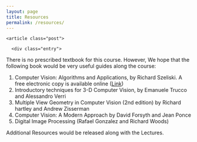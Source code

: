 ```yaml
---
layout: page
title: Resources
permalink: /resources/
---
```



<div class="posts">

    <article class="post">

      <div class="entry">

<p>There is no prescribed textbook for this course. However, We hope that the following book would be very useful guides along the course:
</p>
<ol>
<li>Computer Vision: Algorithms and Applications, by Richard Szeliski. A free electronic copy is available online (<a href="http://szeliski.org/Book/" target="_blank">Link</a>)</li>
<li>Introductory techniques for 3-D Computer Vision, by Emanuele Trucco and Alessandro Verri </li>
<li>Multiple View Geometry in Computer Vision (2nd edition) by Richard hartley and Andrew Zisserman </li>
<li>Computer Vision: A Modern Approach by David Forsyth and Jean Ponce </li>
<li>Digital Image Processing (Rafael Gonzalez and Richard Woods) </li>    
</ol>
<p>Additional Resources would be released along with the Lectures.</p>
      </div>
    </article>
</div>
